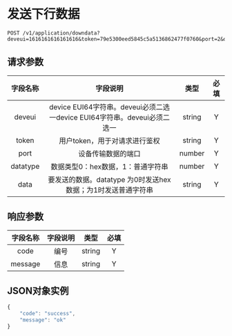 # 发送下行数据

```
POST /v1/application/downdata?deveui=1616161616161616&token=79e5300eed5845c5a5136862477f0760&port=2&datatype=0&data=123abc
```

## 请求参数

| **字段名称** | **字段说明** | **类型** | **必填** |
| :---: | :---: | :---: | :---: |
| deveui | device EUI64字符串。deveui必须二选一device EUI64字符串。deveui必须二选一 | string | Y |
| token | 用户token，用于对请求进行鉴权 | string | Y |
| port | 设备传输数据的端口 | number | Y |
| datatype | 数据类型0：hex数据，1：普通字符串 | number | Y |
| data | 要发送的数据。datatype 为0时发送hex数据；为1时发送普通字符串 | string | Y |

## 响应参数

| **字段名称** | **字段说明** | **类型** | **必填** |
| :---: | :---: | :---: | :---: |
| code | 编号 | string | Y |
| message | 信息 | string | Y |

## JSON对象实例

```js
{
    "code": "success",
    "message": "ok"
}
```




